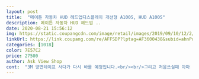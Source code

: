 ```yaml
---
layout: post 
title:  "메이튼 자동차 HUD 헤드업디스플레이 개선형 A100S, HUD A100S" 
description: 메이튼 자동차 HUD 헤드업 ..
date: 2020-08-21 15:56:12 
img: https://static.coupangcdn.com/image/retail/images/2019/09/10/12/2/473e3257-d862-4844-b11e-9649769a8110.jpg 
linkUrl: https://link.coupang.com/re/AFFSDP?lptag=AF3600438&subid=ahnPublicAsk&pageKey=1292198041&itemId=2303451494&vendorItemId=70213179955&traceid=V0-113-e09534c1792d06ee 
categories: [1018] 
color: 7E57C2 
price: 27500 
author: Ask View Shop 
cont:  "3M 양면테이프 사다가 다시 바를 예정입니다.<br/><br/>그리고 처음쓰실때 아마 100키로가 넘어가면 삐삐빅하고 알림음이 날텐데<br/>나머지 4분은 배선 숨기는데 썼습니다.<br/><br/>낮에는 쎄게 나와서 쉽게 구분할수있네요<br/>다만, 동봉된 양면테이프 접착력이 스카치 테이프만 못합니다.<br/><br/>멋집니다  최고에요  올뉴쏘렝이 타는데 첨에 obd단자튀어나와서 커버가 닫히질안아서 반품할까하다가 어? 단자를  뒤에서 살짝누르고앞에서 미니 뒤로쏙 빠지는거에요 ㅋ 그래서 설치 간단히했습니다 아! 그리고 설명서 1번 2번 어쩌니 저쩌니 하던데 그거 안하고 그냥 구입한 그대로 하니 계기판 스피드랑 똑같아요 너무조아요 ㅎㅎ<br/>사진에 숫자가 2중으로 보이는건 썬팅때문이고, 육안으로는 가시성 매우 좋습니다.<br/><br/>설정도 쉽고 속도말곤 볼것도 없어요.<br/><br/>설치 자체는 1분도 안걸렸구요<br/>싸고 편해서 고장나면 재구매 할거구요,<br/>이건 속도가 표시된 상태에서 기기왼쪽에 토글(?)버튼이 있는데 이걸 앞쪽으로 밀면 속도가 10단위로 올라갑니다<br/>일단 누나 차에도 하나 달아줘야겠습니다.<br/><br/>있다 없어서 불편했던 HUD기능을 이렇게 싼 가격에 또 쉽게 설치해서 쓸수잇다는게 너무 좋습니다<br/>자꾸 떨어져요.<br/><br/>저는 130에 맞춰놓으니 소리가 안나네용<br/>조도센서도 있어서 밤에는 조금 연하게 나와서 눈에 피로를 덜주고<br/>테이프때문에 1점 감점.<br/> 나가기 귀찮거든요.<br/>.<br/><br/>" 
---
```

